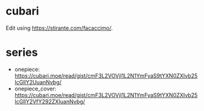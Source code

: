 # cubari

Edit using https://stirante.com/facaccimo/.

# series

- onepiece: https://cubari.moe/read/gist/cmF3L2VOVjI1L2N1YmFyaS9tYXN0ZXIvb25lcGllY2UuanNvbg/
- onepiece_cover: https://cubari.moe/read/gist/cmF3L2VOVjI1L2N1YmFyaS9tYXN0ZXIvb25lcGllY2VfY292ZXIuanNvbg/
